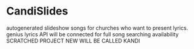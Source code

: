 # CandiSlides
autogenerated slideshow songs for churches who want to present lyrics. 
genius lyrics API will be connected for full song searching availability
SCRATCHED PROJECT NEW WILL BE CALLED KANDI
